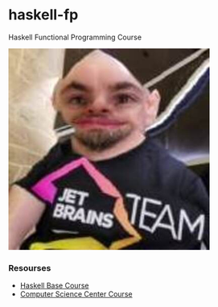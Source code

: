 # haskell-fp
Haskell Functional Programming Course

![vitali](https://github.com/DanTrofimov/haskell-fp/raw/main/icon.jpg)

### Resourses

- [Haskell Base Course](https://stepik.org/course/75/syllabus)
- [Computer Science Center Course](https://youtube.com/playlist?list=PLlb7e2G7aSpRDR44HMNqDHYgrAOPp7QLr)